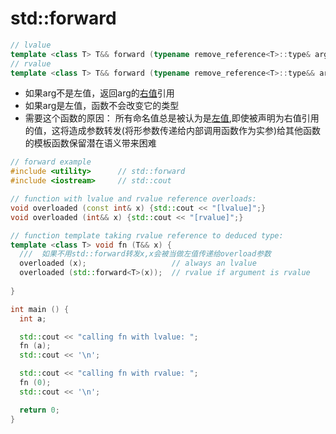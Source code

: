 # std::forward

```c++
// lvalue 
template <class T> T&& forward (typename remove_reference<T>::type& arg) noexcept;
// rvalue
template <class T> T&& forward (typename remove_reference<T>::type&& arg) noexcept;
```

- 如果arg不是左值，返回arg的[右值]()引用
- 如果arg是左值，函数不会改变它的类型
- 需要这个函数的原因： 所有命名值总是被认为是[左值](),即使被声明为右值引用的值，这将造成参数转发(将形参数传递给内部调用函数作为实参)给其他函数的模板函数保留潜在语义带来困难

```c++
// forward example
#include <utility>      // std::forward
#include <iostream>     // std::cout

// function with lvalue and rvalue reference overloads:
void overloaded (const int& x) {std::cout << "[lvalue]";}
void overloaded (int&& x) {std::cout << "[rvalue]";}

// function template taking rvalue reference to deduced type:
template <class T> void fn (T&& x) {
  ///  如果不用std::forward转发x,x会被当做左值传递给overload参数
  overloaded (x);                   // always an lvalue
  overloaded (std::forward<T>(x));  // rvalue if argument is rvalue
  
}

int main () {
  int a;

  std::cout << "calling fn with lvalue: ";
  fn (a);
  std::cout << '\n';

  std::cout << "calling fn with rvalue: ";
  fn (0);
  std::cout << '\n';

  return 0;
}

```
